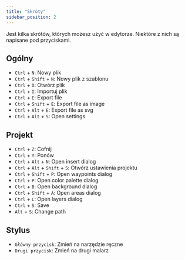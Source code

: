 ```yaml
---
title: "Skróty"
sidebar_position: 2
---
```


Jest kilka skrótów, których możesz użyć w edytorze. Niektóre z nich są napisane pod przyciskami.

## Ogólny

* `Ctrl` + `N`: Nowy plik
* `Ctrl` + `Shift` + `N`: Nowy plik z szablonu
* `Ctrl` + `O`: Otwórz plik
* `Ctrl` + `I`: Importuj plik
* `Ctrl` + `E`: Export file
* `Ctrl` + `Shift` + `E`: Export file as image
* `Ctrl` + `Alt` + `E`: Export file as svg
* `Ctrl` + `Alt` + `S`: Open settings

## Projekt

* `Ctrl` + `Z`: Cofnij
* `Ctrl` + `Y`: Ponów
* `Ctrl` + `Alt` + `N`: Open insert dialog
* `Ctrl` + `Alt` + `Shift` + `S`: Otwórz ustawienia projektu
* `Ctrl` + `Shift` + `P`: Open waypoints dialog
* `Ctrl` + `P`: Open color palette dialog
* `Ctrl` + `B`: Open background dialog
* `Ctrl` + `Shift` + `A`: Open areas dialog
* `Ctrl` + `L`: Open layers dialog
* `Ctrl` + `S`: Save
* `Alt` + `S`: Change path

## Stylus

* `Główny przycisk`: Zmień na narzędzie ręczne
* `Drugi przycisk`: Zmień na drugi malarz
